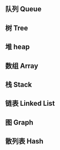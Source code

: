 ## 队列  Queue


## 树  Tree


## 堆  heap


## 数组 Array



## 栈  Stack



## 链表 Linked List



## 图  Graph



## 散列表  Hash






